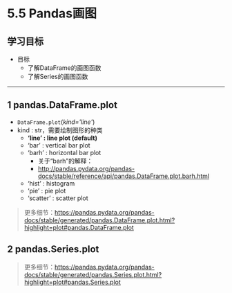 # 5.5 Pandas画图

## 学习目标

- 目标
  - 了解DataFrame的画图函数
  - 了解Series的画图函数

----

## 1 pandas.DataFrame.plot

* `DataFrame.plot`(*kind='line'*)
* kind : str，需要绘制图形的种类
    * **‘line’ : line plot (default)**
    * ‘bar’ : vertical bar plot
    * ‘barh’ : horizontal bar plot
      * 关于“barh”的解释：
      * http://pandas.pydata.org/pandas-docs/stable/reference/api/pandas.DataFrame.plot.barh.html
    * ‘hist’ : histogram
    * ‘pie’ : pie plot
    * ‘scatter’ : scatter plot

> 更多细节：https://pandas.pydata.org/pandas-docs/stable/generated/pandas.DataFrame.plot.html?highlight=plot#pandas.DataFrame.plot

## 2 pandas.Series.plot

> 更多细节：https://pandas.pydata.org/pandas-docs/stable/generated/pandas.Series.plot.html?highlight=plot#pandas.Series.plot